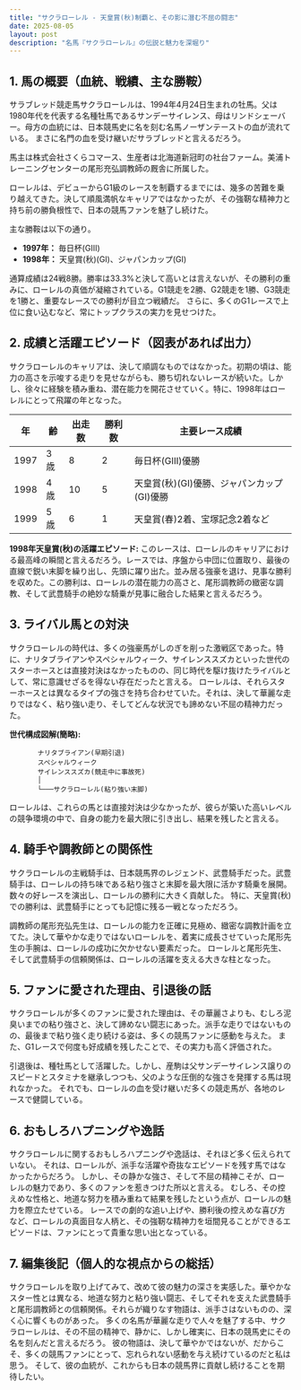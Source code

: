 ```yaml
---
title: "サクラローレル - 天皇賞(秋)制覇と、その影に潜む不屈の闘志"
date: 2025-08-05
layout: post
description: "名馬『サクラローレル』の伝説と魅力を深堀り"
---
```


## 1. 馬の概要（血統、戦績、主な勝鞍）

サラブレッド競走馬サクラローレルは、1994年4月24日生まれの牡馬。父は1980年代を代表する名種牡馬であるサンデーサイレンス、母はリンドシェーバー。母方の血統には、日本競馬史に名を刻む名馬ノーザンテーストの血が流れている。  まさに名門の血を受け継いだサラブレッドと言えるだろう。

馬主は株式会社さくらコマース、生産者は北海道新冠町の社台ファーム。美浦トレーニングセンターの尾形充弘調教師の厩舎に所属した。

ローレルは、デビューからG1級のレースを制覇するまでには、幾多の苦難を乗り越えてきた。決して順風満帆なキャリアではなかったが、その強靭な精神力と持ち前の勝負根性で、日本の競馬ファンを魅了し続けた。

主な勝鞍は以下の通り。

* **1997年：** 毎日杯(GIII)
* **1998年：** 天皇賞(秋)(GI)、ジャパンカップ(GI)


通算成績は24戦8勝。勝率は33.3%と決して高いとは言えないが、その勝利の重みに、ローレルの真価が凝縮されている。G1競走を2勝、G2競走を1勝、G3競走を1勝と、重要なレースでの勝利が目立つ戦績だ。  さらに、多くのG1レースで上位に食い込むなど、常にトップクラスの実力を見せつけた。


## 2. 成績と活躍エピソード（図表があれば出力）

サクラローレルのキャリアは、決して順調なものではなかった。初期の頃は、能力の高さを示唆する走りを見せながらも、勝ち切れないレースが続いた。しかし、徐々に経験を積み重ね、潜在能力を開花させていく。特に、1998年はローレルにとって飛躍の年となった。

| 年 | 齢 | 出走数 | 勝利数 | 主要レース成績 |
|---|---|---|---|---|
| 1997 | 3歳 | 8 | 2 | 毎日杯(GIII)優勝 |
| 1998 | 4歳 | 10 | 5 | 天皇賞(秋)(GI)優勝、ジャパンカップ(GI)優勝 |
| 1999 | 5歳 | 6 | 1 |  天皇賞(春)2着、宝塚記念2着など |


**1998年天皇賞(秋)の活躍エピソード:**  このレースは、ローレルのキャリアにおける最高峰の瞬間と言えるだろう。レースでは、序盤から中団に位置取り、最後の直線で鋭い末脚を繰り出し、先頭に躍り出た。並み居る強豪を退け、見事な勝利を収めた。この勝利は、ローレルの潜在能力の高さと、尾形調教師の緻密な調教、そして武豊騎手の絶妙な騎乗が見事に融合した結果と言えるだろう。


## 3. ライバル馬との対決

サクラローレルの時代は、多くの強豪馬がしのぎを削った激戦区であった。特に、ナリタブライアンやスペシャルウィーク、サイレンススズカといった世代のスターホースとは直接対決はなかったものの、同じ時代を駆け抜けたライバルとして、常に意識せざるを得ない存在だったと言える。  ローレルは、それらスターホースとは異なるタイプの強さを持ち合わせていた。それは、決して華麗な走りではなく、粘り強い走り、そしてどんな状況でも諦めない不屈の精神力だった。


**世代構成図解(簡略):**

```
       ナリタブライアン(早期引退)
       スペシャルウィーク
       サイレンススズカ(競走中に事故死)
       │
       └───サクラローレル(粘り強い末脚)
```

ローレルは、これらの馬とは直接対決は少なかったが、彼らが築いた高いレベルの競争環境の中で、自身の能力を最大限に引き出し、結果を残したと言える。


## 4. 騎手や調教師との関係性

サクラローレルの主戦騎手は、日本競馬界のレジェンド、武豊騎手だった。武豊騎手は、ローレルの持ち味である粘り強さと末脚を最大限に活かす騎乗を展開。  数々の好レースを演出し、ローレルの勝利に大きく貢献した。  特に、天皇賞(秋)での勝利は、武豊騎手にとっても記憶に残る一戦となっただろう。

調教師の尾形充弘先生は、ローレルの能力を正確に見極め、緻密な調教計画を立てた。決して華やかな走りではないローレルを、着実に成長させていった尾形先生の手腕は、ローレルの成功に欠かせない要素だった。  ローレルと尾形先生、そして武豊騎手の信頼関係は、ローレルの活躍を支える大きな柱となった。


## 5. ファンに愛された理由、引退後の話

サクラローレルが多くのファンに愛された理由は、その華麗さよりも、むしろ泥臭いまでの粘り強さと、決して諦めない闘志にあった。派手な走りではないものの、最後まで粘り強く走り続ける姿は、多くの競馬ファンに感動を与えた。  また、G1レースで何度も好成績を残したことで、その実力も高く評価された。

引退後は、種牡馬として活躍した。しかし、産駒は父サンデーサイレンス譲りのスピードとスタミナを継承しつつも、父のような圧倒的な強さを発揮する馬は現れなかった。  それでも、ローレルの血を受け継いだ多くの競走馬が、各地のレースで健闘している。


## 6. おもしろハプニングや逸話

サクラローレルに関するおもしろハプニングや逸話は、それほど多く伝えられていない。  それは、ローレルが、派手な活躍や奇抜なエピソードを残す馬ではなかったからだろう。  しかし、その静かな強さ、そして不屈の精神こそが、ローレルの魅力であり、多くのファンを惹きつけた所以と言える。  むしろ、その控えめな性格と、地道な努力を積み重ねて結果を残したという点が、ローレルの魅力を際立たせている。  レースでの劇的な追い上げや、勝利後の控えめな喜び方など、ローレルの真面目な人柄と、その強靭な精神力を垣間見ることができるエピソードは、ファンにとって貴重な思い出となっている。


## 7. 編集後記（個人的な視点からの総括）

サクラローレルを取り上げてみて、改めて彼の魅力の深さを実感した。華やかなスター性とは異なる、地道な努力と粘り強い闘志、そしてそれを支えた武豊騎手と尾形調教師との信頼関係。それらが織りなす物語は、派手さはないものの、深く心に響くものがあった。  多くの名馬が華麗な走りで人々を魅了する中、サクラローレルは、その不屈の精神で、静かに、しかし確実に、日本の競馬史にその名を刻んだと言えるだろう。  彼の物語は、決して華やかではないが、だからこそ、多くの競馬ファンにとって、忘れられない感動を与え続けているのだと私は思う。  そして、彼の血統が、これからも日本の競馬界に貢献し続けることを期待したい。
